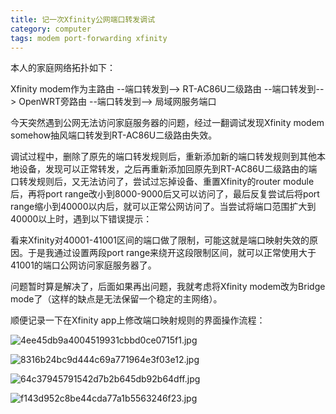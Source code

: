 ```yaml
---
title: 记一次Xfinity公网端口转发调试
category: computer
tags: modem port-forwarding xfinity
---
```

本人的家庭网络拓扑如下：

Xfinity modem作为主路由 --端口转发到--> RT-AC86U二级路由 --端口转发到--> OpenWRT旁路由 --端口转发到--> 局域网服务端口

今天突然遇到公网无法访问家庭服务器的问题，经过一翻调试发现Xfinity modem somehow抽风端口转发到RT-AC86U二级路由失效。

调试过程中，删除了原先的端口转发规则后，重新添加新的端口转发规则到其他本地设备，发现可以正常转发，之后再重新添加回原先到RT-AC86U二级路由的端口转发规则后，又无法访问了，尝试过忘掉设备、重置Xfinity的router module后，再将port range改小到8000-9000后又可以访问了，最后反复尝试后将port range缩小到40000以内后，就可以正常公网访问了。当尝试将端口范围扩大到40000以上时，遇到以下错误提示：



看来Xfinity对40001-41001区间的端口做了限制，可能这就是端口映射失效的原因。于是我通过设置两段port range来绕开这段限制区间，就可以正常使用大于41001的端口公网访问家庭服务器了。

问题暂时算是解决了，后面如果再出问题，我就考虑将Xfinity modem改为Bridge mode了（这样的缺点是无法保留一个稳定的主网络）。

顺便记录一下在Xfinity app上修改端口映射规则的界面操作流程：

![4ee45db9a4004519931cbbd0ce0715f1.jpg]({{site.baseurl}}/assets/images/4ee45db9a4004519931cbbd0ce0715f1.jpg)

![8316b24bc9d444c69a771964e3f03e12.jpg]({{site.baseurl}}/assets/images/8316b24bc9d444c69a771964e3f03e12.jpg)

![64c37945791542d7b2b645db92b64dff.jpg]({{site.baseurl}}/assets/images/64c37945791542d7b2b645db92b64dff.jpg)

![f143d952c8be44cda77a1b5563246f23.jpg]({{site.baseurl}}/assets/images/f143d952c8be44cda77a1b5563246f23.jpg)
